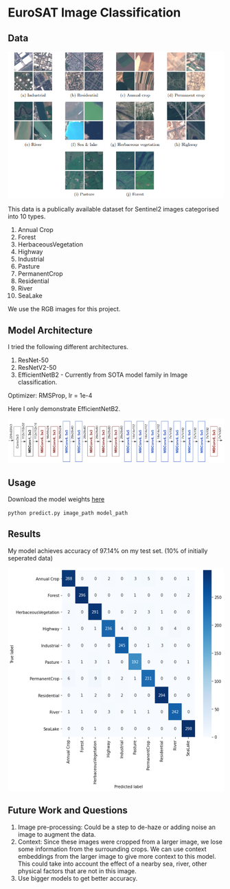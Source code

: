 # EuroSAT Image Classification

## Data
![EuroSAT dataset](images/eurosat.png)

This data is a publically available dataset for Sentinel2 images categorised into 10 types.

1. Annual Crop
2. Forest
3. HerbaceousVegetation
4. Highway
5. Industrial
6. Pasture
7. PermanentCrop
8. Residential
9. River
10. SeaLake

We use the RGB images for this project.

## Model Architecture

I tried the following different architectures.

1. ResNet-50
2. ResNetV2-50
3. EfficientNetB2 - Currently from SOTA model family in Image classification.

Optimizer: RMSProp, lr = 1e-4

Here I only demonstrate EfficientNetB2.

![EfficientNetB0 architecture](images/efficientnet_arch.png)

## Usage

Download the model weights [here](https://drive.google.com/file/d/1tZ0lSkr0B8TQM6GgPxamVDS-T_A2WXtB/view?usp=sharing)

`python predict.py image_path model_path`


## Results

My model achieves accuracy of 97.14% on my test set. (10% of initially seperated data)

![Confusion Matrix](images/confusion_matrix.png)


## Future Work and Questions

1. Image pre-processing: Could be a step to de-haze or adding noise an image to augment the data.
2. Context: Since these images were cropped from a larger image, we lose some information from the surrounding crops. We can use context embeddings from the larger image to give more context to this model. This could take into account the effect of a nearby sea, river, other physical factors that are not in this image.
3. Use bigger models to get better accuracy.

